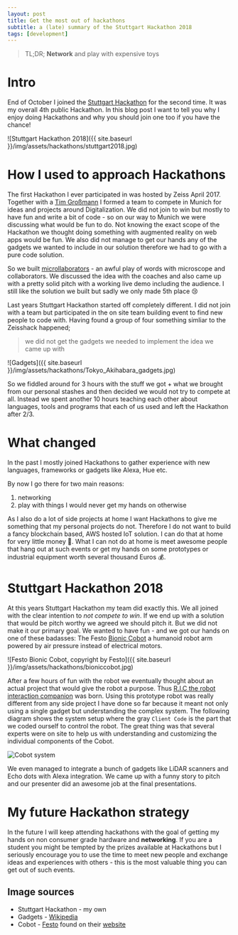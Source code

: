 ```yaml
---
layout: post
title: Get the most out of hackathons
subtitle: a (late) summary of the Stuttgart Hackathon 2018
tags: [development]
---
```


> TL;DR; **Network** and play with expensive toys

# Intro

End of October I joined the [Stuttgart Hackathon](https://www.hackathon-stuttgart.de/) for the second time. It was my overall 4th public Hackathon. In this blog post I want to tell you why I enjoy doing Hackathons and why you should join one too if you have the chance!

![Stuttgart Hackathon 2018]({{ site.baseurl }}/img/assets/hackathons/stuttgart2018.jpg)

# How I used to approach Hackathons

The first Hackathon I ever participated in was hosted by Zeiss April 2017. Together with a [Tim Großmann](https://github.com/timgrossmann) I formed a team to compete in Munich for ideas and projects around Digitalization. We did not join to win but mostly to have fun and write a bit of code - so on our way to Munich we were discussing what would be fun to do. Not knowing the exact scope of the Hackathon we thought doing something with augmented reality on web apps would be fun. We also did not manage to get our hands any of the gadgets we wanted to include in our solution therefore we had to go with a pure code solution.

So we built [microllaborators](https://github.com/anoff/microllaborators) - an awful play of words with microscope and collaborators. We discussed the idea with the coaches and also came up with a pretty solid pitch with a working live demo including the audience. I still like the solution we built but sadly we only made 5th place 😢

Last years Stuttgart Hackathon started off completely different. I did not join with a team but participated in the on site team building event to find new people to code with. Having found a group of four something simliar to the Zeisshack happened; 

> we did not get the gadgets we needed to implement the idea we came up with

![Gadgets]({{ site.baseurl }}/img/assets/hackathons/Tokyo_Akihabara_gadgets.jpg)

So we fiddled around for 3 hours with the stuff we got + what we brought from our personal stashes and then decided we would not try to compete at all. Instead we spent another 10 hours teaching each other about languages, tools and programs that each of us used and left the Hackathon after 2/3.

# What changed

In the past I mostly joined Hackathons to gather experience with new languages, frameworks or gadgets like Alexa, Hue etc. 

By now I go there for two main reasons:

1. networking
2. play with things I would never get my hands on otherwise

As I also do a lot of side projects at home I want Hackathons to give me something that my personal projects do not. Therefore I do not want to build a fancy blockchain based, AWS hosted IoT solution. I can do that at home for very little money 💸.
What I can not do at home is meet awesome people that hang out at such events or get my hands on some prototypes or industrial equipment worth several thousand Euros 💰.

# Stuttgart Hackathon 2018

At this years Stuttgart Hackathon my team did exactly this. We all joined with the clear intention to _not compete to win_. If we end up with a solution that would be pitch worthy we agreed we should pitch it. But we did not make it our primary goal. We wanted to have fun - and we got our hands on one of these badasses: The Festo [Bionic Cobot](https://www.festo.com/group/en/cms/12746.htm) a humanoid robot arm powered by air pressure instead of electrical motors.

![Festo Bionic Cobot, copyright by Festo]({{ site.baseurl }}/img/assets/hackathons/bioniccobot.jpg)

After a few hours of fun with the robot we eventually thought about an actual project that would give the robot a purpose. Thus [R.I.C the robot interaction companion](https://github.com/anoff/ric/) was born. Using this prototype robot was really different from any side project I have done so far because it meant not only using a single gadget but understanding the complex system. The following diagram shows the system setup where the gray `Client Code` is the part that we coded ourself to control the robot. The great thing was that several experts were on site to help us with understanding and customizing the individual components of the Cobot.

![Cobot system](https://camo.githubusercontent.com/d894c6fa7acc16193425edf1b75cf1bc400fa265/687474703a2f2f7777772e706c616e74756d6c2e636f6d2f706c616e74756d6c2f70726f78793f63616368653d6e6f267372633d68747470733a2f2f7261772e6769746875622e636f6d2f616e6f66662f7269632f6d61737465722f6173736574732f73797374656d2e69756d6c)

We even managed to integrate a bunch of gadgets like LiDAR scanners and Echo dots with Alexa integration. We came up with a funny story to pitch and our presenter did an awesome job at the final presentations.

# My future Hackathon strategy

In the future I will keep attending hackathons with the goal of getting my hands on non consumer grade hardware and **networking**. If you are a student you might be tempted by the prizes available at Hackathons but I seriously encourage you to use the time to meet new people and exchange ideas and experiences with others - this is the most valuable thing you can get out of such events.

## Image sources

- Stuttgart Hackathon - my own
- Gadgets - [Wikipedia](https://de.wikipedia.org/wiki/Datei:Tokyo_Akihabara_gadgets.jpg)
- Cobot - [Festo](https://www.festo.com/group/en/repo/assets/00393-bioniccobot-1532x900px.jpg) found on their [website](https://www.festo.com/group/en/cms/12746.htm)
